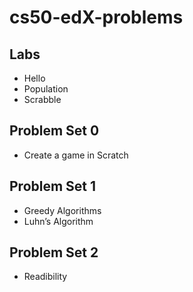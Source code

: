 # cs50-edX-problems

## Labs
* Hello
* Population
* Scrabble

## Problem Set 0
* Create a game in Scratch

## Problem Set 1
* Greedy Algorithms
* Luhn’s Algorithm

## Problem Set 2
* Readibility
